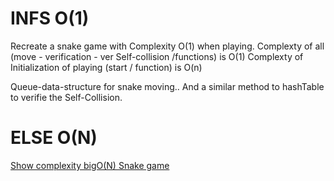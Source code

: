 # INFS O(1)
Recreate a snake game with Complexity O(1) when playing.
Complexty of all (move - verification - ver Self-collision /functions) is O(1)
Complexty of Initialization of playing (start / function) is O(n)

Queue-data-structure for snake moving.. And a similar method to hashTable to verifie the Self-Collision.



# ELSE O(N)
[Show complexity bigO(N) Snake game](../complexity-Big-o-N)
